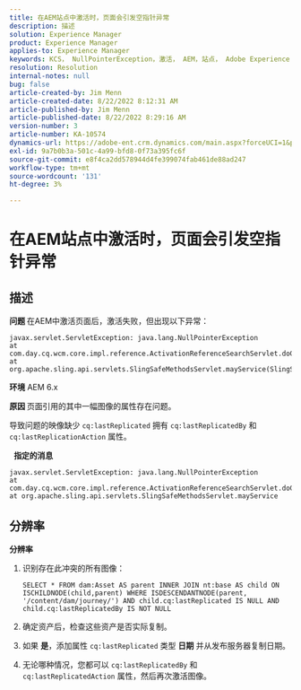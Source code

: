 ```yaml
---
title: 在AEM站点中激活时，页面会引发空指针异常
description: 描述
solution: Experience Manager
product: Experience Manager
applies-to: Experience Manager
keywords: KCS， NullPointerException，激活， AEM，站点， Adobe Experience Manager, 6.x
resolution: Resolution
internal-notes: null
bug: false
article-created-by: Jim Menn
article-created-date: 8/22/2022 8:12:31 AM
article-published-by: Jim Menn
article-published-date: 8/22/2022 8:29:16 AM
version-number: 3
article-number: KA-10574
dynamics-url: https://adobe-ent.crm.dynamics.com/main.aspx?forceUCI=1&pagetype=entityrecord&etn=knowledgearticle&id=3420272b-f221-ed11-b83e-0022480866ad
exl-id: 9a7b0b3a-501c-4a99-bfd8-0f73a395fc6f
source-git-commit: e8f4ca2dd578944d4fe399074fab461de88ad247
workflow-type: tm+mt
source-wordcount: '131'
ht-degree: 3%

---
```


# 在AEM站点中激活时，页面会引发空指针异常

## 描述


<b>问题 </b>
在AEM中激活页面后，激活失败，但出现以下异常：


```
javax.servlet.ServletException: java.lang.NullPointerException
at com.day.cq.wcm.core.impl.reference.ActivationReferenceSearchServlet.doGet(ActivationReferenceSearchServlet.java:175)
at org.apache.sling.api.servlets.SlingSafeMethodsServlet.mayService(SlingSafeMethodsServlet.java:269)
```


<b>环境</b>
AEM 6.x

<b>原因 </b>
页面引用的其中一幅图像的属性存在问题。

导致问题的映像缺少 `cq:lastReplicated` 拥有 `cq:lastReplicatedBy` 和 `cq:lastReplicationAction` 属性。

 
<b>指定的消息</b>


```
javax.servlet.ServletException: java.lang.NullPointerException
at com.day.cq.wcm.core.impl.reference.ActivationReferenceSearchServlet.doGet
at org.apache.sling.api.servlets.SlingSafeMethodsServlet.mayService
```



## 分辨率


<b>分辨率</b>

1. 识别存在此冲突的所有图像：

   ```
   SELECT * FROM dam:Asset AS parent INNER JOIN nt:base AS child ON ISCHILDNODE(child,parent) WHERE ISDESCENDANTNODE(parent, '/content/dam/journey/') AND child.cq:lastReplicated IS NULL AND child.cq:lastReplicatedBy IS NOT NULL
   ```
2. 确定资产后，检查这些资产是否实际复制。
3. 如果 <b>是</b>，添加属性 `cq:lastReplicated` 类型 <b>日期</b> 并从发布服务器复制日期。
4. 无论哪种情况，您都可以 `cq:lastReplicatedBy` 和 `cq:lastReplicatedAction` 属性，然后再次激活图像。

